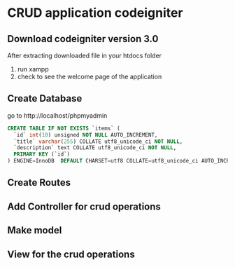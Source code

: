 # CRUD application codeigniter

## Download codeigniter version 3.0
After extracting downloaded file in your htdocs folder
1. run xampp
2. check to see the welcome page of the application 

## Create Database

go to http://localhost/phpmyadmin

```sql
CREATE TABLE IF NOT EXISTS `items` (
  `id` int(10) unsigned NOT NULL AUTO_INCREMENT,
  `title` varchar(255) COLLATE utf8_unicode_ci NOT NULL,
  `description` text COLLATE utf8_unicode_ci NOT NULL,
  PRIMARY KEY (`id`)
) ENGINE=InnoDB  DEFAULT CHARSET=utf8 COLLATE=utf8_unicode_ci AUTO_INCREMENT=16 ;

```

## Create Routes

## Add Controller for crud operations

## Make model 

## View for the crud operations
